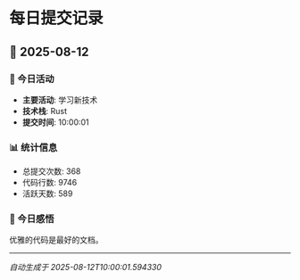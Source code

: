 # 每日提交记录

## 📅 2025-08-12

### 🎯 今日活动
- **主要活动**: 学习新技术
- **技术栈**: Rust
- **提交时间**: 10:00:01

### 📊 统计信息
- 总提交次数: 368
- 代码行数: 9746
- 活跃天数: 589

### 💭 今日感悟
优雅的代码是最好的文档。

---
*自动生成于 2025-08-12T10:00:01.594330*
